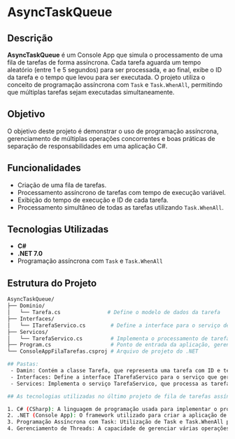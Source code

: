 # AsyncTaskQueue

## Descrição

**AsyncTaskQueue** é um Console App que simula o processamento de uma fila de tarefas de forma assíncrona. Cada tarefa aguarda um tempo aleatório (entre 1 e 5 segundos) para ser processada, e ao final, exibe o ID da tarefa e o tempo que levou para ser executada. O projeto utiliza o conceito de programação assíncrona com `Task` e `Task.WhenAll`, permitindo que múltiplas tarefas sejam executadas simultaneamente.

## Objetivo

O objetivo deste projeto é demonstrar o uso de programação assíncrona, gerenciamento de múltiplas operações concorrentes e boas práticas de separação de responsabilidades em uma aplicação C#.

## Funcionalidades

- Criação de uma fila de tarefas.
- Processamento assíncrono de tarefas com tempo de execução variável.
- Exibição do tempo de execução e ID de cada tarefa.
- Processamento simultâneo de todas as tarefas utilizando `Task.WhenAll`.

## Tecnologias Utilizadas

- **C#**
- **.NET 7.0**
- Programação assíncrona com `Task` e `Task.WhenAll`

## Estrutura do Projeto

```bash
AsyncTaskQueue/
├── Dominio/
│   └── Tarefa.cs               # Define o modelo de dados da tarefa
├── Interfaces/
│   └── ITarefaServico.cs        # Define a interface para o serviço de processamento de tarefas
├── Servicos/
│   └── TarefaServico.cs         # Implementa o processamento de tarefas de forma assíncrona
├── Program.cs                   # Ponto de entrada da aplicação, gerencia a criação de tarefas
└── ConsoleAppFilaTarefas.csproj # Arquivo de projeto do .NET

## Pastas:
 - Damin: Contém a classe Tarefa, que representa uma tarefa com ID e tempo de processamento.
 - Interfaces: Define a interface ITarefaServico para o serviço que gerencia o processamento das tarefas.
 - Services: Implementa o serviço TarefaServico, que processa as tarefas de forma assíncrona.

## As tecnologias utilizadas no último projeto de fila de tarefas assíncronas foram:

1. C# (CSharp): A linguagem de programação usada para implementar o projeto.
2. .NET (Console App): O framework utilizado para criar a aplicação de console, fornecendo bibliotecas e suporte para programação assíncrona com Task.
3. Programação Assíncrona com Task: Utilização de Task e Task.WhenAll para a execução de múltiplas tarefas de forma simultânea e eficiente.
4. Gerenciamento de Threads: A capacidade de gerenciar várias operações concorrentes de forma não bloqueante usando o sistema de Tasks do .NET.